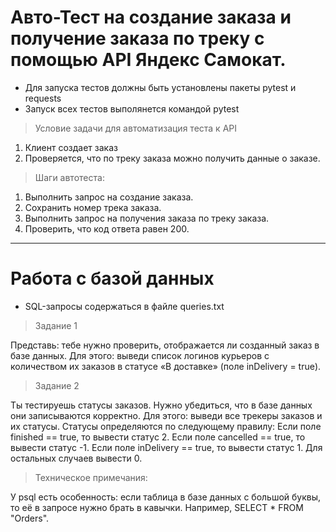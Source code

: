 # Авто-Тест на создание заказа и получение заказа по треку с помощью API Яндекс Самокат.
- Для запуска тестов должны быть установлены пакеты pytest и requests
- Запуск всех тестов выполянется командой pytest

> Условие задачи для автоматизация теста к API
1. Клиент создает заказ
2. Проверяется, что по треку заказа можно получить данные о заказе.

> Шаги автотеста:
1. Выполнить запрос на создание заказа.
2. Сохранить номер трека заказа.
3. Выполнить запрос на получения заказа по треку заказа.
4. Проверить, что код ответа равен 200.


--------------------------------------------------------------------------------------------------------------

# Работа с базой данных
- SQL-запросы содержаться в файле queries.txt

> Задание 1
  
Представь: тебе нужно проверить, отображается ли созданный заказ в базе данных.
Для этого: выведи список логинов курьеров с количеством их заказов в статусе «В доставке» (поле inDelivery = true).

> Задание 2
  
Ты тестируешь статусы заказов. Нужно убедиться, что в базе данных они записываются корректно.
Для этого: выведи все трекеры заказов и их статусы. 
Статусы определяются по следующему правилу:
Если поле finished == true, то вывести статус 2.
Если поле canсelled == true, то вывести статус -1.
Если поле inDelivery == true, то вывести статус 1.
Для остальных случаев вывести 0.

> Техническое примечания:

У psql есть особенность: если таблица в базе данных с большой буквы, то её в запросе нужно брать в кавычки. Например, SELECT * FROM "Orders".
